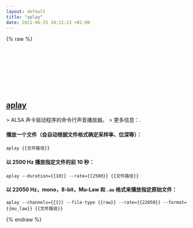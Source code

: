 ```yaml
---
layout: default
title: "aplay"
date: 2021-06-25 18:12:13 +02:00
---
```

{% raw %}
<h2 id="aplay">
  <a href="/zh/linux/aplay.html">aplay</a> <a href="#aplay"><svg class="icon">
    <use href="/assets/images/unicode_sprite.svg#link" />
  </svg></a>
</h2>
> ALSA 声卡驱动程序的命令行声音播放器。
> 更多信息：<https://manned.org/aplay>.

#### 播放一个文件（会自动根据文件格式确定采样率、位深等）：
```shell
aplay {{文件路径}}
```
#### 以 2500 Hz 播放指定文件的前 10 秒：
```shell
aplay --duration={{10}} --rate={{2500}} {{文件路径}}
```
#### 以 22050 Hz，mono，8-bit，Mu-Law 和 `.au` 格式来播放指定原始文件：
```shell
aplay --channels={{1}} --file-type {{raw}} --rate={{22050}} --format={{mu_law}} {{文件路径}}
```
{% endraw %}